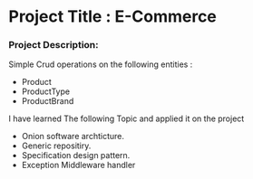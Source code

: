 # Project Title : E-Commerce

### Project Description:
Simple Crud operations on the following entities :
* Product
* ProductType
* ProductBrand

I have learned The following Topic and applied it on the project
- Onion software archticture.
- Generic repositiry.
- Specification design pattern.
- Exception Middleware handler
